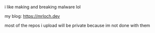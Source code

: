 
i like making and breaking malware lol

my blog: https://mrloch.dev

most of the repos i upload will be private because im not done with them
